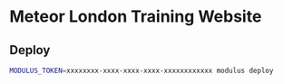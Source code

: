 # Meteor London Training Website

## Deploy

```sh
MODULUS_TOKEN=xxxxxxxx-xxxx-xxxx-xxxx-xxxxxxxxxxxx modulus deploy
```